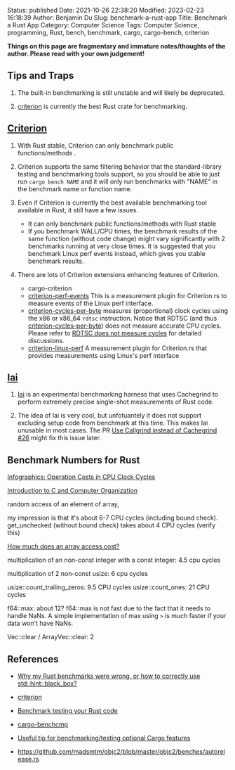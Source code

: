 Status: published
Date: 2021-10-26 22:38:20
Modified: 2023-02-23 16:18:39
Author: Benjamin Du
Slug: benchmark-a-rust-app
Title: Benchmark a Rust App
Category: Computer Science
Tags: Computer Science, programming, Rust, bench, benchmark, cargo, cargo-bench, criterion

**Things on this page are fragmentary and immature notes/thoughts of the author. Please read with your own judgement!**

## Tips and Traps 

1. The built-in benchmarking is still unstable and will likely be deprecated.

2. [criterion](https://crates.io/crates/criterion)
    is currently the best Rust crate for benchmarking.

## [Criterion](https://crates.io/crates/criterion)

1. With Rust stable, 
    Criterion can only benchmark public functions/methods
    .

2. Criterion supports the same filtering behavior that the standard-library testing and benchmarking tools support, 
    so you should be able to just run `cargo bench NAME` 
    and it will only run benchmarks with "NAME" in the benchmark name or function name.

3. Even if Criterion is currently the best available benchmarking tool available in Rust,
    it still have a few issues.
    - It can only benchmark public functions/methods with Rust stable
    - If you benchmark WALL/CPU times, 
        the benchmark results of the same function (without code change)
        might vary significantly with 2 benchmarks running at very close times.
        It is suggested that you benchmark Linux perf events instead,
        which gives you stable benchmark results.

4. There are lots of Criterion extensions enhancing features of Criterion.
    - cargo-criterion
    - [criterion-perf-events](https://crates.io/crates/criterion-perf-events)
        This is a measurement plugin for Criterion.rs to measure events of the Linux perf interface.
    - [criterion-cycles-per-byte](https://crates.io/crates/criterion-cycles-per-byte)
        measures (proportional) clock cycles using the x86 or x86_64 `rdtsc` instruction.
        Notice that RDTSC 
        (and thus [criterion-cycles-per-byte](https://crates.io/crates/criterion-cycles-per-byte))
        does not measure accurate CPU cycles.
        Please refer to
        [RDTSC does not measure cycles](https://github.com/wainwrightmark/criterion-cycles-per-byte/issues/1)
        for detailed discussions.
    - [criterion-linux-perf](https://crates.io/crates/criterion-linux-perf)
        A measurement plugin for Criterion.rs that provides measurements using Linux's perf interface

## [Iai](https://crates.io/crates/iai)
1. [Iai](https://crates.io/crates/iai)
    is an experimental benchmarking harness 
    that uses Cachegrind to perform extremely precise single-shot measurements of Rust code.

2. The idea of Iai is very cool,
    but unfotuantely it does not support excluding setup code from benchmark at this time.
    This makes Iai unusable in most cases.
    The PR
    [Use Callgrind instead of Cachegrind #26](https://github.com/bheisler/iai/pull/26)
    might fix this issue later.

## Benchmark Numbers for Rust

[Infographics: Operation Costs in CPU Clock Cycles](http://ithare.com/infographics-operation-costs-in-cpu-clock-cycles/)

[Introduction to C and Computer Organization](https://sites.google.com/site/arch1utep/home/course_outline/msp430-instruction-timing)

random access of an element of array,

my impression is that it's about 6-7 CPU cycles (including bound check).
get_unchecked (without bound check) takes about 4 CPU cycles (verify this)

[How much does an array access cost?](https://pqnelson.github.io/2021/08/23/array-access-cost.html)

multiplication of an non-const integer with a const integer: 4.5 cpu cycles 

multiplication of 2 non-const usize: 6 cpu cycles

usize::count_trailing_zeros: 9.5 CPU cycles
usize::count_ones: 21 CPU cycles

f64::max: about 12?
f64::max is not fast due to the fact that it needs to handle NaNs.
A simple implementation of max using `>`
is much faster if your data won't have NaNs.


Vec::clear / ArrayVec::clear: 2



## References

- [Why my Rust benchmarks were wrong, or how to correctly use std::hint::black_box?](https://gendignoux.com/blog/2022/01/31/rust-benchmarks.html)

- [criterion](https://crates.io/crates/criterion)

- [Benchmark testing your Rust code](https://www.youtube.com/watch?v=eIB3Pd5LBkc)

- [cargo-benchcmp](https://github.com/BurntSushi/cargo-benchcmp)

- [Useful tip for benchmarking/testing optional Cargo features](https://users.rust-lang.org/t/useful-tip-for-benchmarking-testing-optional-cargo-features/60365)

- https://github.com/madsmtm/objc2/blob/master/objc2/benches/autorelease.rs

